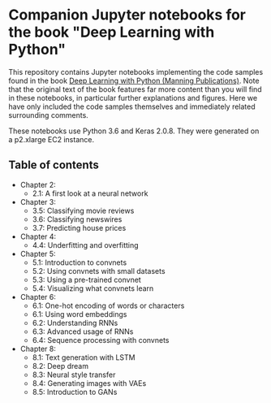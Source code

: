# Companion Jupyter notebooks for the book "Deep Learning with Python"

This repository contains Jupyter notebooks implementing the code samples found in the book [Deep Learning with Python (Manning Publications)](https://www.manning.com/books/deep-learning-with-python?a_aid=keras&a_bid=76564dff). Note that the original text of the book features far more content than you will find in these notebooks, in particular further explanations and figures. Here we have only included the code samples themselves and immediately related surrounding comments.

These notebooks use Python 3.6 and Keras 2.0.8. They were generated on a p2.xlarge EC2 instance.

## Table of contents

* Chapter 2:
    * 2.1: A first look at a neural network
* Chapter 3:
    * 3.5: Classifying movie reviews
    * 3.6: Classifying newswires
    * 3.7: Predicting house prices
* Chapter 4:
    * 4.4: Underfitting and overfitting
* Chapter 5:
    * 5.1: Introduction to convnets
    * 5.2: Using convnets with small datasets
    * 5.3: Using a pre-trained convnet
    * 5.4: Visualizing what convnets learn
* Chapter 6:
    * 6.1: One-hot encoding of words or characters
    * 6.1: Using word embeddings
    * 6.2: Understanding RNNs
    * 6.3: Advanced usage of RNNs
    * 6.4: Sequence processing with convnets
* Chapter 8:
    * 8.1: Text generation with LSTM
    * 8.2: Deep dream
    * 8.3: Neural style transfer
    * 8.4: Generating images with VAEs
    * 8.5: Introduction to GANs

